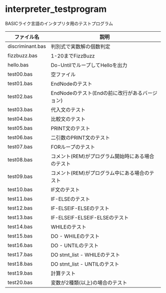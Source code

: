 # interpreter_testprogram
BASICライク言語のインタプリタ用のテストプログラム

|  ファイル名  |  説明   |
| ---- | ---- |
|discriminant.bas | 判別式で実数解の個数判定|
|fizzbuzz.bas | 1-20までFizzBuzz|
|hello.bas | Do-UntilでループしてHelloを出力|
|test00.bas | 空ファイル|
|test01.bas | EndNodeのテスト|
|test02.bas | EndNodeのテスト(Endの前に改行があるバージョン)|
|test03.bas | 代入文のテスト|
|test04.bas | 比較文のテスト|
|test05.bas | PRINT文のテスト|
|test06.bas | 二引数のPRINT文のテスト|
|test07.bas | FORループのテスト|
|test08.bas | コメント(REM)がプログラム開始時にある場合のテスト|
|test09.bas | コメント(REM)がプログラム中にある場合のテスト|
|test10.bas | IF文のテスト|
|test11.bas | IF-ELSEのテスト|
|test12.bas | IF-ELSEIF-ELSEのテスト|
|test13.bas | IF-ELSEIF-ELSEIF-ELSEのテスト|
|test14.bas | WHILEのテスト|
|test15.bas | DO - WHILEのテスト|
|test16.bas | DO - UNTILのテスト|
|test17.bas | DO stmt_list - WHILEのテスト|
|test18.bas | DO stmt_list - UNTILのテスト|
|test19.bas | 計算テスト|
|test20.bas |変数が2種類(以上)の場合のテスト |